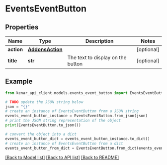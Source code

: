 # EventsEventButton


## Properties

Name | Type | Description | Notes
------------ | ------------- | ------------- | -------------
**action** | [**AddonsAction**](AddonsAction.md) |  | [optional] 
**title** | **str** | The text to display on the button | [optional] 

## Example

```python
from kenar_api_client.models.events_event_button import EventsEventButton

# TODO update the JSON string below
json = "{}"
# create an instance of EventsEventButton from a JSON string
events_event_button_instance = EventsEventButton.from_json(json)
# print the JSON string representation of the object
print(EventsEventButton.to_json())

# convert the object into a dict
events_event_button_dict = events_event_button_instance.to_dict()
# create an instance of EventsEventButton from a dict
events_event_button_from_dict = EventsEventButton.from_dict(events_event_button_dict)
```
[[Back to Model list]](../README.md#documentation-for-models) [[Back to API list]](../README.md#documentation-for-api-endpoints) [[Back to README]](../README.md)


